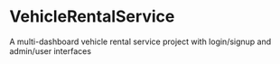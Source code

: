 # VehicleRentalService
A multi-dashboard vehicle rental service project with login/signup and admin/user interfaces
